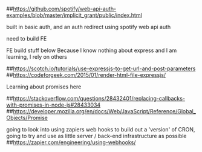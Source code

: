 ##https://github.com/spotify/web-api-auth-examples/blob/master/implicit_grant/public/index.html

built in basic auth, and an auth redirect using spotify web api auth

need to build FE


FE build stuff below
Because I know nothing about express and I am learning, I rely on others

##https://scotch.io/tutorials/use-expressjs-to-get-url-and-post-parameters
##https://codeforgeek.com/2015/01/render-html-file-expressjs/

Learning about promises here 

##https://stackoverflow.com/questions/28432401/replacing-callbacks-with-promises-in-node-js#28433034
##https://developer.mozilla.org/en/docs/Web/JavaScript/Reference/Global_Objects/Promise

going to look into using zapiers web hooks to build out a 'version' of CRON, going to try and use as little server / back-end infrastructure as possible
##https://zapier.com/engineering/using-webhooks/